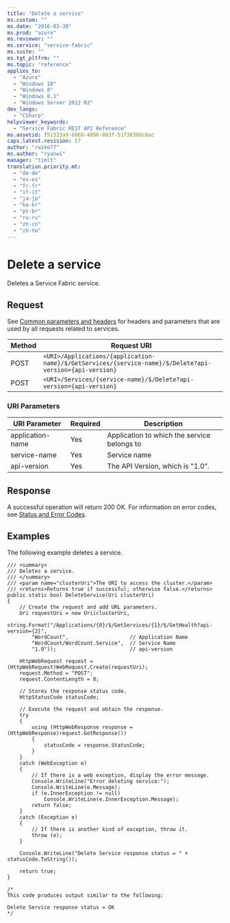 ```yaml
---
title: "Delete a service"
ms.custom: ""
ms.date: "2016-03-30"
ms.prod: "azure"
ms.reviewer: ""
ms.service: "service-fabric"
ms.suite: ""
ms.tgt_pltfrm: ""
ms.topic: "reference"
applies_to: 
  - "Azure"
  - "Windows 10"
  - "Windows 8"
  - "Windows 8.1"
  - "Windows Server 2012 R2"
dev_langs: 
  - "CSharp"
helpviewer_keywords: 
  - "Service Fabric REST API Reference"
ms.assetid: f51333a9-6869-4896-803f-51f38388c8ac
caps.latest.revision: 17
author: "rwike77"
ms.author: "ryanwi"
manager: "timlt"
translation.priority.mt: 
  - "de-de"
  - "es-es"
  - "fr-fr"
  - "it-it"
  - "ja-jp"
  - "ko-kr"
  - "pt-br"
  - "ru-ru"
  - "zh-cn"
  - "zh-tw"
---
```

# Delete a service
Deletes a Service Fabric service.  
  
## Request  
 See [Common parameters and headers](../ServiceFabricREST/service.md#bk_common) for headers and parameters that are used by all requests related to services.  
  
|Method|Request URI|  
|------------|-----------------|  
|POST|`<URI>/Applications/{application-name}/$/GetServices/{service-name}/$/Delete?api-version={api-version}`|  
|POST|`<URI>/Services/{service-name}/$/Delete?api-version={api-version}`|  
  
### URI Parameters  
  
|URI Parameter|Required|Description|  
|-------------------|--------------|-----------------|  
|application-name|Yes|Application to which the service belongs to|  
|service-name|Yes|Service name|  
|api-version|Yes|The API Version, which is "1.0”.|  
  
## Response  
 A successful operation will return 200 OK. For information on error codes, see [Status and Error Codes](../ServiceFabricREST/status-and-error-codes1.md).  
  
## Examples  
 The following example deletes a service.  
  
```  
/// <summary>  
/// Deletes a service.  
/// </summary>  
/// <param name="clusterUri">The URI to access the cluster.</param>  
/// <returns>Returns true if successful; otherwise false.</returns>  
public static bool DeleteService(Uri clusterUri)  
{  
    // Create the request and add URL parameters.  
    Uri requestUri = new Uri(clusterUri,  
        string.Format("/Applications/{0}/$/GetServices/{1}/$/GetHealth?api-version={2}",  
        "WordCount",                    // Application Name  
        "WordCount/WordCount.Service",  // Service Name  
        "1.0"));                        // api-version  
  
    HttpWebRequest request = (HttpWebRequest)WebRequest.Create(requestUri);  
    request.Method = "POST";  
    request.ContentLength = 0;  
  
    // Stores the response status code.  
    HttpStatusCode statusCode;  
  
    // Execute the request and obtain the response.  
    try  
    {  
        using (HttpWebResponse response = (HttpWebResponse)request.GetResponse())  
        {  
            statusCode = response.StatusCode;  
        }  
    }  
    catch (WebException e)  
    {  
        // If there is a web exception, display the error message.  
        Console.WriteLine("Error deleting service:");  
        Console.WriteLine(e.Message);  
        if (e.InnerException != null)  
            Console.WriteLine(e.InnerException.Message);  
        return false;  
    }  
    catch (Exception e)  
    {  
        // If there is another kind of exception, throw it.  
        throw (e);  
    }  
  
    Console.WriteLine("Delete Service response status = " + statusCode.ToString());  
  
    return true;  
}  
  
/*  
This code produces output similar to the following:  
  
Delete Service response status = OK  
*/  
```